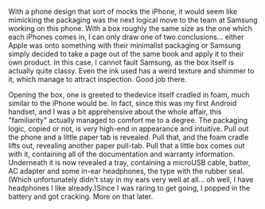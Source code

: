 With a phone design that sort of mocks the iPhone, it would seem like mimicking the packaging was the next logical move to the team at Samsung working on this phone. With a box roughly the same size as the one which each iPhones comes in, I can only draw one of two conclusions... either Apple was onto something with their minimalist packaging or Samsung simply decided to take a page out of the same book and apply it to their own product. In this case, I cannot fault Samsung, as the box itself is actually quite classy. Even the ink used has a weird texture and shimmer to it, which manage to attract inspection. Good job there.

Opening the box, one is greeted to thedevice itself cradled in foam, much similar to the iPhone would be. In fact, since this was my first Android handset, and I was a bit apprehensive about the whole affair, this "familiarity" actually managed to comfort me to a degree. The packaging logic, copied or not, is very high-end in appearance and intuitive. Pull out the phone and a little paper tab is revealed. Pull that, and the foam cradle lifts out, revealing another paper pull-tab. Pull that a little box comes out with it, containing all of the documentation and warranty information. Underneath it is now revealed a tray, containing a microUSB cable, batter, AC adapter and some in-ear headphones, the type with the rubber seal. (Which unfortunately didn't stay in my ears very well at all... oh well, I have headphones I like already.)Since I was raring to get going, I popped in the battery and got cracking. More on that later.